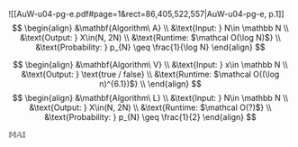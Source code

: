 ![[AuW-u04-pg-e.pdf#page=1&rect=86,405,522,557|AuW-u04-pg-e, p.1]]
$$
\begin{align}
&\mathbf{Algorithm\ A} \\
&\text{Input: } N\in \mathbb N \\
&\text{Output: } X\in(N, 2N) \\
&\text{Runtime: $\mathcal O(\log N)$} \\
&\text{Probability: } p_{N} \geq \frac{1}{\log N} 
\end{align}
$$

$$
\begin{align}
&\mathbf{Algorithm\ V} \\
&\text{Input: } x\in \mathbb N \\
&\text{Output: } \text{true / false} \\
&\text{Runtime: $\mathcal O((\log n)^{6.1})$} \\
\end{align}
$$
$$
\begin{align}
&\mathbf{Algorithm\ L} \\
&\text{Input: } N\in \mathbb N \\
&\text{Output: } X\in(N, 2N) \\
&\text{Runtime: $\mathcal O(?)$} \\
&\text{Probability: } p_{N} \geq \frac{1}{2} 
\end{align}
$$



$\mathbb{MAI}$
